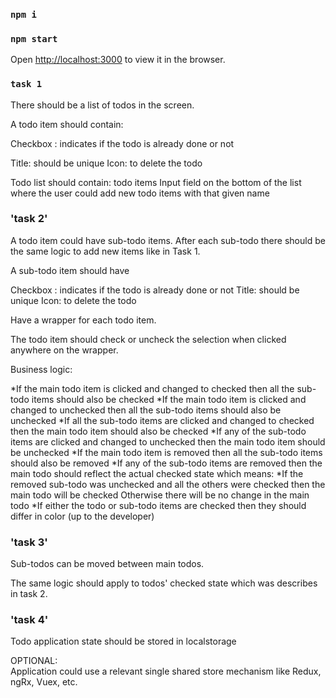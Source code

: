 ### `npm i`
### `npm start`
Open [http://localhost:3000](http://localhost:3000) to view it in the browser.

### `task 1`
There should be a list of todos in the screen. 


A todo item should contain: 

Checkbox : indicates if the todo is already done or not 

Title: should be unique 
Icon: to delete the todo 

Todo list should contain: 
todo items 
Input field on the bottom of the list where the user could add new todo items with that given name 

 
### 'task 2'

A todo item could have sub-todo items. 
After each sub-todo there should be the same logic to add new items like in Task 1. 
 
A sub-todo item should have 

Checkbox : indicates if the todo is already done or not 
Title: should be unique 
Icon: to delete the todo 

Have a wrapper for each todo item. 

The todo item should check or uncheck the selection when clicked anywhere on the wrapper. 
 

Business logic: 

*If the main todo item is clicked and changed to checked then all the sub-todo items should also be checked 
*If the main todo item is clicked and changed to unchecked then all the sub-todo items should also be unchecked 
*If all the sub-todo items are clicked and changed to checked then the main todo item should also be checked 
*If any of the sub-todo items are clicked and changed to unchecked then the main todo item should be unchecked 
*If the main todo item is removed then all the sub-todo items should also be removed 
*If any of the sub-todo items are removed then the main todo should reflect the actual checked state which means: 
*If the removed sub-todo was unchecked and all the others were checked then the main todo will be checked 
Otherwise there will be no change in the main todo 
*If either the todo or sub-todo items are checked then they should differ in color (up to the developer) 

### 'task 3'
Sub-todos can be moved between main todos. 

The same logic should apply to todos' checked state which was describes in task 2. 

### 'task 4'
Todo application state should be stored in localstorage 

OPTIONAL:  
Application could use a relevant single shared store mechanism like Redux, ngRx, Vuex, etc. 
